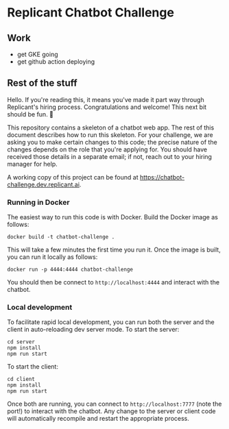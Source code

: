 # Replicant Chatbot Challenge

## Work
- get GKE going
- get github action deploying

## Rest of the stuff
Hello. If you're reading this, it means you've made it part way through Replicant's hiring process. Congratulations and welcome! This next bit should be fun. 🙂

This repository contains a skeleton of a chatbot web app. The rest of this document describes how to run this skeleton. For your challenge, we are asking you to make certain changes to this code; the precise nature of the changes depends on the role that you're applying for. You should have received those details in a separate email; if not, reach out to your hiring manager for help.

A working copy of this project can be found at https://chatbot-challenge.dev.replicant.ai.

### Running in Docker

The easiest way to run this code is with Docker. Build the Docker image as follows:

```shell
docker build -t chatbot-challenge .
```

This will take a few minutes the first time you run it. Once the image is built, you can run it locally as follows:

```shell
docker run -p 4444:4444 chatbot-challenge
```

You should then be connect to `http://localhost:4444` and interact with the chatbot.

### Local development

To facilitate rapid local development, you can run both the server and the client in auto-reloading dev server mode. To start the server:

```shell
cd server
npm install
npm run start
```

To start the client:

```shell
cd client
npm install
npm run start
```

Once both are running, you can connect to `http://localhost:7777` (note the port!) to interact with the chatbot. Any change to the server or client code will automatically recompile and restart the appropriate process.
